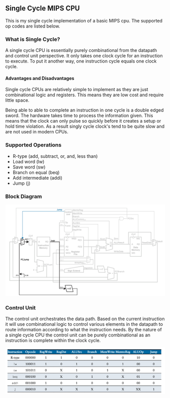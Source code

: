 ## Single Cycle MIPS CPU
This is my single cycle implementation of a basic MIPS cpu. The supported op codes are listed below. 

### What is Single Cycle?
A single cycle CPU is essentially purely combinational from the datapath and control unit perspective. It only takes one clock cycle for an instruction to execute. To put it another way, one instruction cycle equals one clock cycle.

#### Advantages and Disadvantages
Single cycle CPUs are relatively simple to implement as they are just combinational logic and registers. This means they are low cost and require little space. 

Being able to able to complete an instruction in one cycle is a double edged sword. The hardware takes time to process the information given. This means that the clock can only pulse so quickly before it creates a setup or hold time violation. As a result singly cycle clock's tend to be quite slow and are not used in modern CPUs.


### Supported Operations

* R-type (add, subtract, or, and, less than)
* Load word (lw)
* Save word (sw)
* Branch on equal (beq)
* Add intermediate (addi)
* Jump (j)



### Block Diagram

![block](./images/block_diagram_single_cycle.png)


### Control Unit

The control unit orchestrates the data path. Based on the current instruction it will use combinational logic to control various elements in the datapath to route information according to what the instruction needs. By the nature of a single cycle CPU the control unit can be purely combinational as an instruction is complete within the clock cycle. 


![truth](./images/truth_table_CU_single_cycle.png)